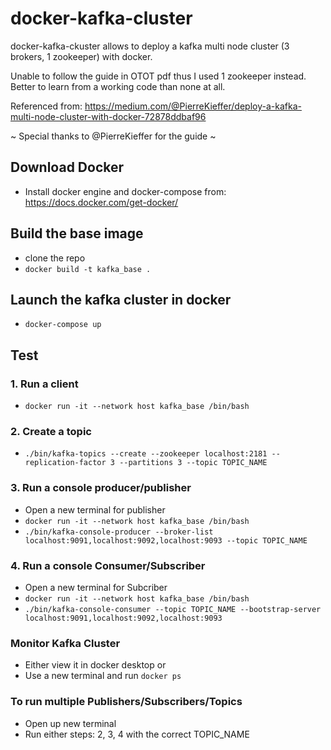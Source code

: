 # docker-kafka-cluster

docker-kafka-ckuster allows to deploy a kafka multi node cluster (3 brokers, 1 zookeeper) with docker.

Unable to follow the guide in OTOT pdf thus I used 1 zookeeper instead.
Better to learn from a working code than none at all.

Referenced from: https://medium.com/@PierreKieffer/deploy-a-kafka-multi-node-cluster-with-docker-72878ddbaf96

~ Special thanks to @PierreKieffer for the guide ~

## Download Docker

- Install docker engine and docker-compose from: https://docs.docker.com/get-docker/

## Build the base image

- clone the repo
- `docker build -t kafka_base .`

## Launch the kafka cluster in docker

- `docker-compose up`

## Test

### 1. Run a client

- `docker run -it --network host kafka_base /bin/bash`

### 2. Create a topic

- `./bin/kafka-topics --create --zookeeper localhost:2181 --replication-factor 3 --partitions 3 --topic TOPIC_NAME`

### 3. Run a console producer/publisher

- Open a new terminal for publisher
- `docker run -it --network host kafka_base /bin/bash`
- `./bin/kafka-console-producer --broker-list localhost:9091,localhost:9092,localhost:9093 --topic TOPIC_NAME`

### 4. Run a console Consumer/Subscriber

- Open a new terminal for Subcriber
- `docker run -it --network host kafka_base /bin/bash`
- `./bin/kafka-console-consumer --topic TOPIC_NAME --bootstrap-server localhost:9091,localhost:9092,localhost:9093`

### Monitor Kafka Cluster

- Either view it in docker desktop or
- Use a new terminal and run `docker ps`

### To run multiple Publishers/Subscribers/Topics

- Open up new terminal
- Run either steps: 2, 3, 4 with the correct TOPIC_NAME
